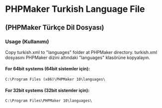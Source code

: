 # PHPMaker Turkish Language File

## (PHPMaker Türkçe Dil Dosyası)


### Usage (Kullanımı)

Copy turkish.xml to "languages" folder at PHPMaker directory.
turkish.xml dosyasını PHPMaker dizini altındaki "languages" klasörüne kopyalayın.

#### For 64bit systems (64bit sistemler için):
`C:\Program Files (x86)\PHPMaker 10\languages\`

#### For 32bit systems (32bit sistemler için):
`C:\Program Files\PHPMaker 10\languages\`

